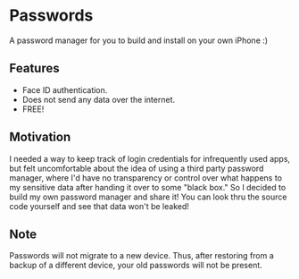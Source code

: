 # Passwords
A password manager for you to build and install on your own iPhone :)

## Features
* Face ID authentication.
* Does not send any data over the internet.
* FREE!

## Motivation
I needed a way to keep track of login credentials for infrequently used apps, but felt uncomfortable about the idea of using a third party password manager, where I'd have no transparency or control over what happens to my sensitive data after handing it over to some "black box." So I decided to build my own password manager and share it! You can look thru the source code yourself and see that data won't be leaked!

## Note
Passwords will not migrate to a new device. Thus, after restoring from a backup of a different device, your old passwords will not be present.
